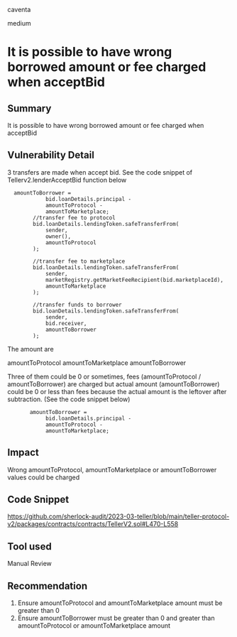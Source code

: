 caventa

medium

# It is possible to have wrong borrowed amount or fee charged when acceptBid

## Summary
It is possible to have wrong borrowed amount or fee charged when acceptBid

## Vulnerability Detail
3 transfers are made when accept bid. See the code snippet of Tellerv2.lenderAcceptBid function below

```solidity
  amountToBorrower =
            bid.loanDetails.principal -
            amountToProtocol -
            amountToMarketplace;
        //transfer fee to protocol
        bid.loanDetails.lendingToken.safeTransferFrom(
            sender,
            owner(),
            amountToProtocol
        );

        //transfer fee to marketplace
        bid.loanDetails.lendingToken.safeTransferFrom(
            sender,
            marketRegistry.getMarketFeeRecipient(bid.marketplaceId),
            amountToMarketplace
        );
        
        //transfer funds to borrower
        bid.loanDetails.lendingToken.safeTransferFrom(
            sender,
            bid.receiver,
            amountToBorrower
        );
```

The amount are

amountToProtocol
amountToMarketplace
amountToBorrower

Three of them could be 0 or sometimes, fees (amountToProtocol / amountToBorrower) are charged but actual amount (amountToBorrower) could be 0 or less than fees because the actual amount is the leftover after subtraction. (See the code snippet below)

```solidity
       amountToBorrower =
            bid.loanDetails.principal -
            amountToProtocol -
            amountToMarketplace;
```
## Impact
Wrong amountToProtocol, amountToMarketplace or amountToBorrower values could be charged

## Code Snippet
https://github.com/sherlock-audit/2023-03-teller/blob/main/teller-protocol-v2/packages/contracts/contracts/TellerV2.sol#L470-L558

## Tool used
Manual Review

## Recommendation
1. Ensure amountToProtocol and amountToMarketplace amount must be greater than 0
2. Ensure amountToBorrower must be greater than 0 and greater than amountToProtocol or amountToMarketplace amount